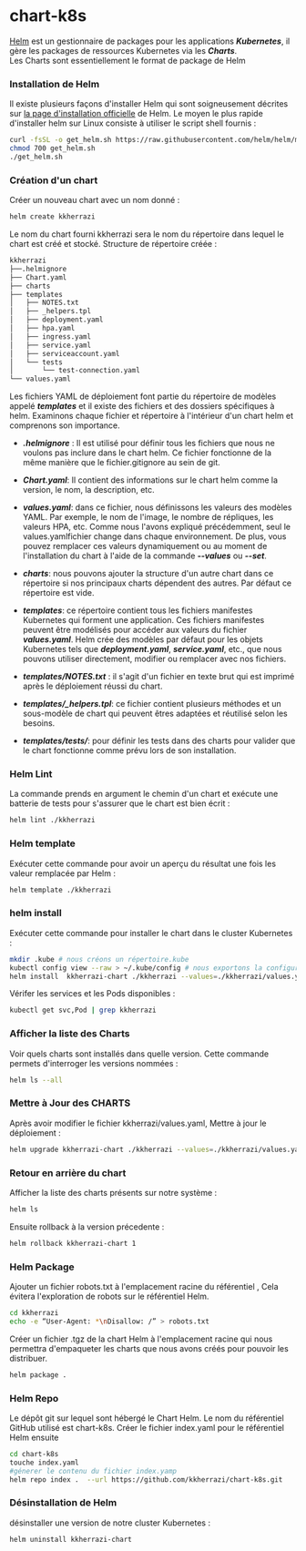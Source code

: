 # chart-k8s
[Helm](https://helm.sh/) est un gestionnaire de packages pour les applications ***Kubernetes***, il gère les packages de ressources Kubernetes via les ***Charts***.<br> 
Les Charts sont essentiellement le format de package de Helm

### Installation de Helm
Il existe plusieurs façons d'installer Helm qui sont soigneusement décrites sur [la page d'installation officielle](https://helm.sh/docs/intro/install/) de Helm. Le moyen le plus rapide d'installer helm sur Linux consiste à utiliser le script shell fournis :
````sh
curl -fsSL -o get_helm.sh https://raw.githubusercontent.com/helm/helm/main/scripts/get-helm-3
chmod 700 get_helm.sh
./get_helm.sh
````

### Création d'un chart
Créer un nouveau chart avec un nom donné :
````sh
helm create kkherrazi
````

Le nom du chart fourni kkherrazi sera le nom du répertoire dans lequel le chart est créé et stocké.
Structure de répertoire créée   :

````sh
kkherrazi
├──.helmignore
├── Chart.yaml
├── charts
├── templates
│   ├── NOTES.txt
│   ├── _helpers.tpl
│   ├── deployment.yaml
│   ├── hpa.yaml
│   ├── ingress.yaml
│   ├── service.yaml
│   ├── serviceaccount.yaml
│   └── tests
│       └── test-connection.yaml
└── values.yaml
````

Les fichiers YAML de déploiement font partie du répertoire de modèles appelé ***templates*** et il existe des fichiers et des dossiers spécifiques à helm. Examinons chaque fichier et répertoire à l'intérieur d'un chart helm et comprenons son importance.

- ***.helmignore*** : Il est utilisé pour définir tous les fichiers que nous ne voulons pas inclure dans le chart helm. Ce fichier fonctionne de la même manière que le fichier.gitignore au sein de git.

- ***Chart.yaml***: Il contient des informations sur le chart helm comme la version, le nom, la description, etc.

- ***values.yaml***: dans ce fichier, nous définissons les valeurs des modèles YAML. Par exemple, le nom de l'image, le nombre de répliques, les valeurs HPA, etc. Comme nous l'avons expliqué précédemment, seul le values.yamlfichier change dans chaque environnement. De plus, vous pouvez remplacer ces valeurs dynamiquement ou au moment de l'installation du chart à l'aide de la commande ***--values*** ou ***--set***.

- ***charts***: nous pouvons ajouter la structure d'un autre chart dans ce répertoire si nos principaux charts dépendent des autres. Par défaut ce répertoire est vide.

- ***templates***: ce répertoire contient tous les fichiers manifestes Kubernetes qui forment une application. Ces fichiers manifestes peuvent être modélisés pour accéder aux valeurs du fichier ***values.yaml***. Helm crée des modèles par défaut pour les objets Kubernetes tels que ***deployment.yaml***, ***service.yaml***, etc., que nous pouvons utiliser directement, modifier ou remplacer avec nos fichiers.

- ***templates/NOTES.txt*** : il s'agit d'un fichier en texte brut qui est imprimé après le déploiement réussi du chart.

- ***templates/_helpers.tpl***: ce fichier contient plusieurs méthodes et un sous-modèle de chart qui peuvent êtres adaptées et réutilisé selon les besoins.

- ***templates/tests/***: pour définir les tests dans des charts pour valider que le chart fonctionne comme prévu lors de son installation.

### Helm Lint
La commande prends en argument le chemin d'un chart et exécute une batterie de tests pour s'assurer que le chart est bien écrit :
````sh
helm lint ./kkherrazi
````

### Helm template
Exécuter cette commande pour avoir un aperçu du résultat une fois les valeur remplacée par Helm :
````sh
helm template ./kkherrazi
````

### helm install
Exécuter cette commande pour installer le chart dans le cluster Kubernetes :
````sh
mkdir .kube # nous créons un répertoire.kube
kubectl config view --raw > ~/.kube/config # nous exportons la configuration qu'utilisera helm pour se connecter au cluster kubernetes
helm install  kkherrazi-chart ./kkherrazi --values=./kkherrazi/values.yaml # nous installation notre chart kkherrazi en lui donnant un nom kkherrazi-chart et en précisant le fichier à utiliser pour fournir les valeurs qui seront utilisées pour remplacer les variables dans les templates
````

Vérifer les services et les Pods disponibles :
````sh
kubectl get svc,Pod | grep kkherrazi
````

### Afficher la liste des Charts

Voir quels charts sont installés dans quelle version. Cette commande permets d'interroger les versions nommées :
````sh
helm ls --all
````

### Mettre à Jour des CHARTS
Après avoir modifier le fichier kkherrazi/values.yaml, Mettre à jour le déploiement :
````sh
helm upgrade kkherrazi-chart ./kkherrazi --values=./kkherrazi/values.yaml
````

### Retour en arrière du chart
Afficher la liste des charts présents sur notre système :
````sh
helm ls
````
Ensuite rollback à la version précedente :
````sh
helm rollback kkherrazi-chart 1
````

### Helm Package
Ajouter un fichier robots.txt à l'emplacement racine du référentiel , Cela évitera l'exploration de robots sur le référentiel Helm.
````sh
cd kkherrazi
echo -e “User-Agent: *\nDisallow: /” > robots.txt 
````

Créer un fichier .tgz de la chart Helm à l'emplacement racine qui nous permettra d'empaqueter les charts que nous avons créés pour pouvoir les distribuer. 
````sh
helm package .
````

### Helm Repo
Le dépôt git sur lequel sont hébergé le Chart Helm. Le nom du référentiel GitHub utilisé est chart-k8s.
Créer le fichier index.yaml pour le référentiel Helm ensuite  
````sh
cd chart-k8s
touche index.yaml
#génerer le contenu du fichier index.yamp
helm repo index .  --url https://github.com/kkherrazi/chart-k8s.git 
````

### Désinstallation de Helm
désinstaller une version de notre cluster Kubernetes :
````sh
helm uninstall kkherrazi-chart
````

